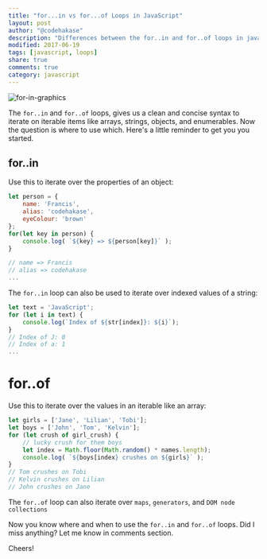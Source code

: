 ```yaml
---
title: "for...in vs for...of Loops in JavaScript"
layout: post
author: "@codehakase"
description: "Differences between the for..in and for..of loops in javascript"
modified: 2017-06-19
tags: [javascript, loops]
share: true
comments: true
category: javascript
---
```

![for-in-graphics](https://user-images.githubusercontent.com/9336187/27305938-97169192-553b-11e7-99cb-99396a9593fd.png "Hakase Labs")

The `for..in` and `for..of` loops, gives us a clean and concise syntax to iterate on iterable items like arrays, strings, objects, and enumerables. Now the question is where to use which. Here's a little reminder to get you you started.

## for..in
Use this to iterate over the properties of an object:
```javascript
let person = {
    name: 'Francis',
    alias: 'codehakase',
    eyeColour: 'brown'
};
for(let key in person) {
    console.log( `${key} => ${person[key]}` );
}

// name => Francis
// alias => codehakase
...
```

The `for..in` loop can also be used to iterate over indexed values of a string:
```javascript
let text = 'JavaScript';
for (let i in text) {
    console.log(`Index of ${str[index]}: ${i}`);
}
// Index of J: 0
// Index of a: 1
...
```

# for..of
Use this to iterate over the values in an iterable like an array:
```javascript
let girls = ['Jane', 'Lilian', 'Tobi'];
let boys = ['John', 'Tom', 'Kelvin'];
for (let crush of girl_crush) {
    // lucky crush for them boys
    let index = Math.floor(Math.random() * names.length);
    console.log( `${boys[index} crushes on ${girls}` );
}
// Tom crushes on Tobi
// Kelvin crushes on Lilian
// John crushes on Jane
```

The `for..of` loop can also iterate over `maps`, `generators`, and `DOM node collections`

Now you know where and when to use the `for..in` and `for..of` loops.
Did I miss anything? Let me know in comments section.

Cheers!
